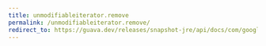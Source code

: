 ```yaml
---
title: unmodifiableiterator.remove
permalink: /unmodifiableiterator.remove/
redirect_to: https://guava.dev/releases/snapshot-jre/api/docs/com/google/common/collect/UnmodifiableIterator.html#remove--
---
```

